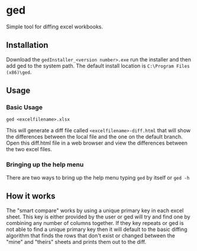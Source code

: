 # ged
Simple tool for diffing excel workbooks.

## Installation
Download the `gedInstaller_<version number>.exe` run the installer and then add
ged to the system path. The default install location is `C:\Program Files (x86)\ged`.

## Usage
### Basic Usage
```
ged <excelfilename>.xlsx
```
This will generate a diff file called `<excelfilename>-diff.html` that will show
the differences between the local file and the one on the default branch. Open
this diff.html file in a web browser and view the differences between the two excel files.

### Bringing up the help menu
There are two ways to bring up the help menu typing `ged` by itself or `ged -h`

## How it works
The "smart compare" works by using a unique primary key in each excel sheet. This key
is either provided by the user or ged will try and find one by combining any
number of columns together. If they key repeats or ged is not able to find a
unique primary key then it will default to the basic diffing algorithm that finds
the rows that don't exist or changed between the "mine" and "theirs" sheets and
prints them out to the diff.
